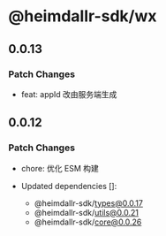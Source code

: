 # @heimdallr-sdk/wx

## 0.0.13

### Patch Changes

- feat: appId 改由服务端生成

## 0.0.12

### Patch Changes

- chore: 优化 ESM 构建

- Updated dependencies []:
  - @heimdallr-sdk/types@0.0.17
  - @heimdallr-sdk/utils@0.0.21
  - @heimdallr-sdk/core@0.0.26
